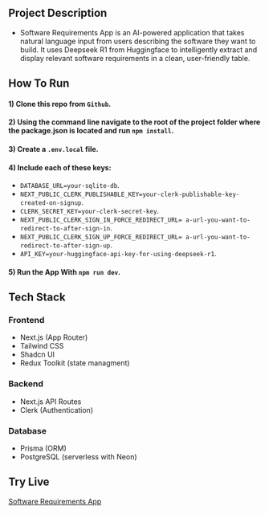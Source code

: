 ## Project Description

- Software Requirements App is an AI-powered application that takes natural language input from users describing the software they want to build. It uses Deepseek R1 from Huggingface to intelligently extract and display relevant software requirements in a clean, user-friendly table.

## How To Run

#### 1) Clone this repo from `Github`.

#### 2) Using the command line navigate to the root of the project folder where the package.json is located and run `npm install`.

#### 3) Create a `.env.local` file.

#### 4) Include each of these keys:

- `DATABASE_URL=your-sqlite-db`.
- `NEXT_PUBLIC_CLERK_PUBLISHABLE_KEY=your-clerk-publishable-key-created-on-signup`.
- `CLERK_SECRET_KEY=your-clerk-secret-key`.
- `NEXT_PUBLIC_CLERK_SIGN_IN_FORCE_REDIRECT_URL= a-url-you-want-to-redirect-to-after-sign-in`.
- `NEXT_PUBLIC_CLERK_SIGN_UP_FORCE_REDIRECT_URL= a-url-you-want-to-redirect-to-after-sign-up`.
- `API_KEY=your-huggingface-api-key-for-using-deepseek-r1`.

#### 5) Run the App With `npm run dev`.

## Tech Stack

### Frontend

- Next.js (App Router)
- Tailwind CSS
- Shadcn UI
- Redux Toolkit (state managment)

### Backend

- Next.js API Routes
- Clerk (Authentication)

### Database

- Prisma (ORM)
- PostgreSQL (serverless with Neon)

## Try Live

[Software Requirements App](#)
